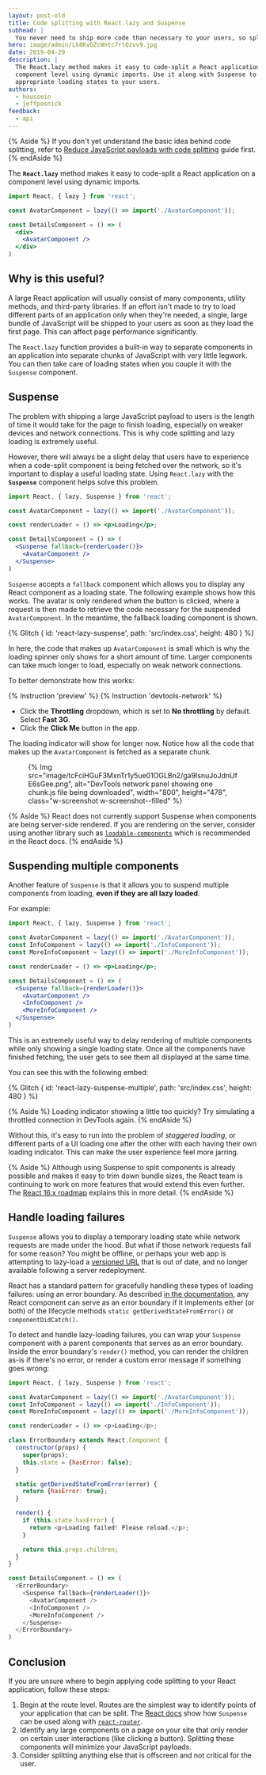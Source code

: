```yaml
---
layout: post-old
title: Code splitting with React.lazy and Suspense
subhead: |
  You never need to ship more code than necessary to your users, so split your bundles to make sure this never happens!
hero: image/admin/Lk8KvDZcWntc7rtQzvv9.jpg
date: 2019-04-29
description: |
  The React.lazy method makes it easy to code-split a React application on a
  component level using dynamic imports. Use it along with Suspense to show
  appropriate loading states to your users.
authors:
  - houssein
  - jeffposnick
feedback:
  - api
---
```


{% Aside %}
  If you don't yet understand the basic idea behind code splitting, refer to
  [Reduce JavaScript payloads with code splitting](/reduce-javascript-payloads-with-code-splitting)
  guide first.
{% endAside %}

The **`React.lazy`** method makes it easy to code-split a React application on a
component level using dynamic imports.

```jsx
import React, { lazy } from 'react';

const AvatarComponent = lazy(() => import('./AvatarComponent'));

const DetailsComponent = () => (
  <div>
    <AvatarComponent />
  </div>
)
```

## Why is this useful?

A large React application will usually consist of many components, utility
methods, and third-party libraries. If an effort isn't made to try to load
different parts of an application only when they're needed, a single, large
bundle of JavaScript will be shipped to your users as soon as they load the
first page. This can affect page performance significantly.

The `React.lazy` function provides a built-in way to separate components in an
application into separate chunks of JavaScript with very little legwork. You can
then take care of loading states when you couple it with the `Suspense`
component.

## Suspense

The problem with shipping a large JavaScript payload to users is the length of
time it would take for the page to finish loading, especially on weaker devices
and network connections. This is why code splitting and lazy loading is
extremely useful.

However, there will always be a slight delay that users have to experience when
a code-split component is being fetched over the network, so it's important to
display a useful loading state. Using `React.lazy` with the **`Suspense`**
component helps solve this problem.

```jsx
import React, { lazy, Suspense } from 'react';

const AvatarComponent = lazy(() => import('./AvatarComponent'));

const renderLoader = () => <p>Loading</p>;

const DetailsComponent = () => (
  <Suspense fallback={renderLoader()}>
    <AvatarComponent />
  </Suspense>
)
```

`Suspense` accepts a `fallback` component which allows you to display any React
component as a loading state. The following example shows how this works.
The avatar is only rendered when the button is clicked, where a request is
then made to retrieve the code necessary for the suspended `AvatarComponent`.
In the meantime, the fallback loading component is shown.

{% Glitch {
  id: 'react-lazy-suspense',
  path: 'src/index.css',
  height: 480
} %}

In here, the code that makes up `AvatarComponent` is small which is
why the loading spinner only shows for a short amount of time. Larger
components can take much longer to load, especially on
weak network connections.

To better demonstrate how this works:

{% Instruction 'preview' %}
{% Instruction 'devtools-network' %}
-  Click the **Throttling** dropdown, which is set to **No throttling** by default. Select **Fast 3G**.
-  Click the **Click Me** button in the app.

The loading indicator will show for longer now. Notice how all the code that
makes up the `AvatarComponent` is fetched as a separate chunk.

<figure class="w-figure">
  {% Img src="image/tcFciHGuF3MxnTr1y5ue01OGLBn2/ga9IsnuJoJdnUfE6sGee.png", alt="DevTools network panel showing one chunk.js file being downloaded", width="800", height="478", class="w-screenshot w-screenshot--filled" %}
</figure>

{% Aside %}
 React does not currently support Suspense when components are being server-side
 rendered. If you are rendering on the server, consider using another library
 such as
 [`loadable-components`](https://www.smooth-code.com/open-source/loadable-components/docs/server-side-rendering/)
 which is recommended in the React docs.
{% endAside %}

## Suspending multiple components

Another feature of `Suspense` is that it allows you to suspend multiple
components from loading, **even if they are all lazy loaded**.

For example:

```jsx
import React, { lazy, Suspense } from 'react';

const AvatarComponent = lazy(() => import('./AvatarComponent'));
const InfoComponent = lazy(() => import('./InfoComponent'));
const MoreInfoComponent = lazy(() => import('./MoreInfoComponent'));

const renderLoader = () => <p>Loading</p>;

const DetailsComponent = () => (
  <Suspense fallback={renderLoader()}>
    <AvatarComponent />
    <InfoComponent />
    <MoreInfoComponent />
  </Suspense>
)
```

This is an extremely useful way to delay rendering of multiple components while
only showing a single loading state. Once all the components have finished
fetching, the user gets to see them all displayed at the same time.

You can see this with the following embed:

{% Glitch {
  id: 'react-lazy-suspense-multiple',
  path: 'src/index.css',
  height: 480
} %}

{% Aside %}
  Loading indicator showing a little too quickly?
  Try simulating a throttled connection in DevTools again.
{% endAside %}

Without this, it's easy to run into the problem of _staggered loading_, or
different parts of a UI loading one after the other with each having their own
loading indicator. This can make the user experience feel more jarring.

{% Aside %}
 Although using Suspense to split components is already possible and makes it
 easy to trim down bundle sizes, the React team is continuing to work on
 more features that would extend this even further. The
 [React 16.x roadmap](https://reactjs.org/blog/2018/11/27/react-16-roadmap.html)
 explains this in more detail.
{% endAside %}

## Handle loading failures

`Suspense` allows you to display a temporary loading state while network
requests are made under the hood. But what if those network requests fail for
some reason? You might be offline, or perhaps your web app is attempting to
lazy-load a [versioned URL](/http-cache/#long-lived-caching-for-versioned-urls)
that is out of date, and no longer available following a server redeployment.

React has a standard pattern for gracefully handling these types of loading
failures: using an error boundary. As described [in the documentation](https://reactjs.org/docs/error-boundaries.html),
any React component can serve as an error boundary if it implements either (or
both) of the lifecycle methods `static getDerivedStateFromError()` or
`componentDidCatch()`.

To detect and handle lazy-loading failures, you can wrap your `Suspense`
component with a parent components that serves as an error boundary. Inside the
error boundary's `render()` method, you can render the children as-is if there's
no error, or render a custom error message if something goes wrong:

```js
import React, { lazy, Suspense } from 'react';

const AvatarComponent = lazy(() => import('./AvatarComponent'));
const InfoComponent = lazy(() => import('./InfoComponent'));
const MoreInfoComponent = lazy(() => import('./MoreInfoComponent'));

const renderLoader = () => <p>Loading</p>;

class ErrorBoundary extends React.Component {
  constructor(props) {
    super(props);
    this.state = {hasError: false};
  }

  static getDerivedStateFromError(error) {
    return {hasError: true};
  }

  render() {
    if (this.state.hasError) {
      return <p>Loading failed! Please reload.</p>;
    }

    return this.props.children;
  }
}

const DetailsComponent = () => (
  <ErrorBoundary>
    <Suspense fallback={renderLoader()}>
      <AvatarComponent />
      <InfoComponent />
      <MoreInfoComponent />
    </Suspense>
  </ErrorBoundary>
)
```

## Conclusion

If you are unsure where to begin applying code splitting to your React
application, follow these steps:

1. Begin at the route level. Routes are the simplest way to identify points of
   your application that can be split. The
   [React docs](https://reactjs.org/docs/code-splitting.html#route-based-code-splitting)
   show how `Suspense` can be used along with
   [`react-router`](https://github.com/ReactTraining/react-router).
2. Identify any large components on a page on your site that only render on
   certain user interactions (like clicking a button). Splitting these
   components will minimize your JavaScript payloads.
3. Consider splitting anything else that is offscreen and not critical for the
   user.
